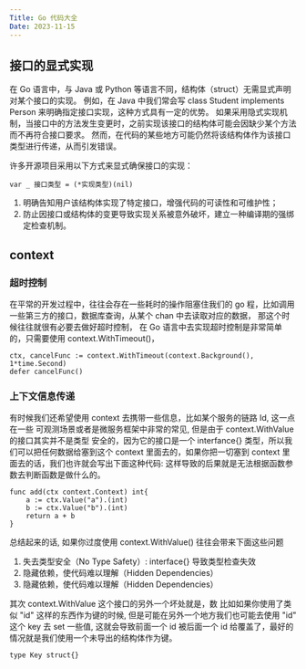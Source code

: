 ```yaml
---
Title: Go 代码大全
Date: 2023-11-15
---
```


## 接口的显式实现

在 Go 语言中，与 Java 或 Python 等语言不同，结构体（struct）无需显式声明对某个接口的实现。
例如，在 Java 中我们常会写 class Student implements Person 来明确指定接口实现，这种方式具有一定的优势。
如果采用隐式实现机制，当接口中的方法发生变更时，之前实现该接口的结构体可能会因缺少某个方法而不再符合接口要求。
然而，在代码的某些地方可能仍然将该结构体作为该接口类型进行传递，从而引发错误。

许多开源项目采用以下方式来显式确保接口的实现：

```
var _ 接口类型 = (*实现类型)(nil)
```

1. 明确告知用户该结构体实现了特定接口，增强代码的可读性和可维护性；
2. 防止因接口或结构体的变更导致实现关系被意外破坏，建立一种编译期的强绑定检查机制。

## context

### 超时控制

在平常的开发过程中，往往会存在一些耗时的操作阻塞住我们的 go 程，比如调用一些第三方的接口，数据库查询，从某个 chan 中去读取对应的数据，
那这个时候往往就很有必要去做好超时控制， 在 Go 语言中去实现超时控制是非常简单的，只需要使用 context.WithTimeout()，

```
ctx, cancelFunc := context.WithTimeout(context.Background(), 1*time.Second)
defer cancelFunc()
```

### 上下文信息传递

有时候我们还希望使用 context 去携带一些信息，比如某个服务的链路 Id, 这一点在一些 可观测场景或者是微服务框架中非常的常见, 但是由于 context.WithValue 的接口其实并不是类型
安全的，因为它的接口是一个 interfance{} 类型，所以我们可以把任何数据给塞到这个 context 里面去的，如果你把一切塞到 context 里面去的话，我们也许就会写出下面这种代码:
这样导致的后果就是无法根据函数参数去判断函数是做什么的。
```
func add(ctx context.Context) int{
    a := ctx.Value("a").(int)
    b := ctx.Value("b").(int)
    return a + b
}
```
总结起来的话, 如果你过度使用 context.WithValue() 往往会带来下面这些问题

1. 失去类型安全（No Type Safety）: interface{} 导致类型检查失效
2. 隐藏依赖，使代码难以理解（Hidden Dependencies）
3. 隐藏依赖，使代码难以理解（Hidden Dependencies）

其次 context.WithValue 这个接口的另外一个坏处就是，数 比如如果你使用了类似 "id" 这样的东西作为键的时候, 但是可能在另外一个地方我们也可能去使用 "id" 这个 key 去 set 一些值, 这就会导致前面一个 id 被后面一个 id 给覆盖了，最好的情况就是我们使用一个未导出的结构体作为键。

```
type Key struct{}
```
